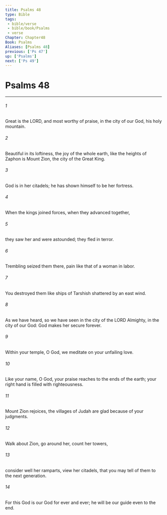 ```yaml
---
title: Psalms 48
type: Bible
tags:
 - bible/verse
 - bible/book/Psalms
 - verse
Chapter: Chapter48
Book: Psalms
Aliases: [Psalms 48]
previous: ['Ps 47']
up: ['Psalms']
next: ['Ps 49']
---
```

# Psalms 48

***


###### 1 
Great is the LORD, and most worthy of praise, in the city of our God, his holy mountain. 

###### 2 
Beautiful in its loftiness, the joy of the whole earth, like the heights of Zaphon is Mount Zion, the city of the Great King. 

###### 3 
God is in her citadels; he has shown himself to be her fortress. 

###### 4 
When the kings joined forces, when they advanced together, 

###### 5 
they saw her and were astounded; they fled in terror. 

###### 6 
Trembling seized them there, pain like that of a woman in labor. 

###### 7 
You destroyed them like ships of Tarshish shattered by an east wind. 

###### 8 
As we have heard, so we have seen in the city of the LORD Almighty, in the city of our God: God makes her secure forever. 

###### 9 
Within your temple, O God, we meditate on your unfailing love. 

###### 10 
Like your name, O God, your praise reaches to the ends of the earth; your right hand is filled with righteousness. 

###### 11 
Mount Zion rejoices, the villages of Judah are glad because of your judgments. 

###### 12 
Walk about Zion, go around her, count her towers, 

###### 13 
consider well her ramparts, view her citadels, that you may tell of them to the next generation. 

###### 14 
For this God is our God for ever and ever; he will be our guide even to the end. 
